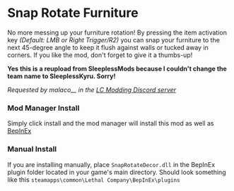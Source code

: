 # Snap Rotate Furniture
No more messing up your furniture rotation! By pressing the item activation key *(Default: LMB or Right Trigger/R2)* you can snap your furniture to the next 45-degree angle to keep it flush against walls or tucked away in corners. If you like the mod, don't forget to give it a thumbs-up!

**Yes this is a reupload from SleeplessMods because I couldn't change the team name to SleeplessKyru. Sorry!**

*Requested by malaco__ in the [LC Modding Discord server](https://discord.com/invite/lcmod)*

### Mod Manager Install
Simply click install and the mod manager will install this mod as well as [BepInEx](https://thunderstore.io/c/lethal-company/p/BepInEx/BepInExPack/)

### Manual Install
If you are installing manually, place `SnapRotateDecor.dll` in the BepInEx plugin folder located in your game's main directory. Should look something like this `steamapps\common\Lethal Company\BepInEx\plugins`